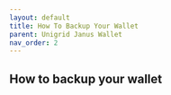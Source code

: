 ```yaml
---
layout: default
title: How To Backup Your Wallet
parent: Unigrid Janus Wallet
nav_order: 2
---
```


## How to backup your wallet

